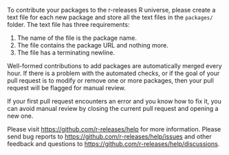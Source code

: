 To contribute your packages to the r-releases R universe, please create a text file for each new package and store all the text files in the `packages/` folder. The text file has three requirements:

1. The name of the file is the package name.
2. The file contains the package URL and nothing more.
3. The file has a terminating newline.

Well-formed contributions to add packages are automatically merged every hour. If there is a problem with the automated checks, or if the goal of your pull request is to modify or remove one or more packages, then your pull request will be flagged for manual review.

If your first pull request encounters an error and you know how to fix it, you can avoid manual review by closing the current pull request and opening a new one.

Please visit https://github.com/r-releases/help for more information. Please send bug reports to https://github.com/r-releases/help/issues and other feedback and questions to https://github.com/r-releases/help/discussions.
